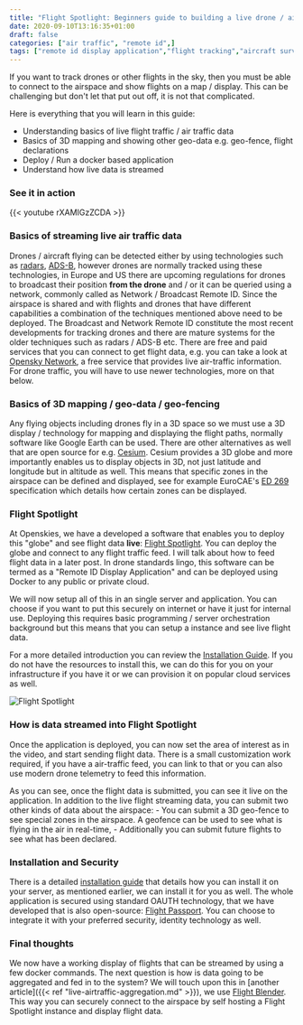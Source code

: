 ```yaml
---
title: "Flight Spotlight: Beginners guide to building a live drone / aircraft traffic dashboard"
date: 2020-09-10T13:16:35+01:00
draft: false
categories: ["air traffic", "remote id",]
tags: ["remote id display application","flight tracking","aircraft surveillance"]
---
```


If you want to track drones or other flights in the sky, then you must be able to connect to the airspace and show flights on a map / display. This can be challenging but don't let that put out off, it is not that complicated.
<!--more-->

Here is everything that you will learn in this guide:

- Understanding basics of live flight traffic / air traffic data
- Basics of 3D mapping and showing other geo-data e.g. geo-fence, flight declarations
- Deploy / Run a docker based application
- Understand how live data is streamed

### See it in action

{{< youtube rXAMIGzZCDA >}}

### Basics of streaming live air traffic data

Drones / aircraft flying can be detected either by using technologies such as [radars](https://en.wikipedia.org/wiki/Radar), [ADS-B](https://en.wikipedia.org/wiki/Automatic_dependent_surveillance_%E2%80%93_broadcast), however drones are normally tracked using these technologies, in Europe and US there are upcoming regulations for drones to broadcast their position __from the drone__ and / or it can be queried using a network, commonly called as Network / Broadcast Remote ID. Since the airspace is shared and with flights and drones that have different capabilities a combination of the techniques mentioned above need to be deployed. The Broadcast and Network Remote ID constitute the most recent developments for tracking drones and there are mature systems for the older techniques such as radars / ADS-B etc. There are free and paid services that you can connect to get flight data, e.g. you can take a look at [Opensky Network](https://opensky-network.org/), a free service that provides live air-traffic information. For drone traffic, you will have to use newer technologies, more on that below.

### Basics of 3D mapping / geo-data / geo-fencing

Any flying objects including drones fly in a 3D space so we must use a 3D display / technology for mapping and displaying the flight paths, normally software like Google Earth can be used. There are other alternatives as well that are open source for e.g. [Cesium](https://cesiumjs.org). Cesium provides a 3D globe and more importantly enables us to display objects in 3D, not just latitude and longitude but in altitude as well. This means that specific zones in the airspace can be defined and displayed, see for example EuroCAE's [ED 269](https://eshop.eurocae.net/eurocae-documents-and-reports/ed-269/) specification which details how certain zones can be displayed.

### Flight Spotlight

At Openskies, we have a developed a software that enables you to deploy this "globe" and see flight data **live**: [Flight Spotlight](https://github.com/openskies-sh/flight-spotlight). You can deploy the globe and connect to any flight traffic feed. I will talk about how to feed flight data in a later post. In drone standards lingo, this software can be termed as a "Remote ID Display Application" and can be deployed using Docker to any public or private cloud.

We will now setup all of this in an single server and application. You can choose if you want to put this securely on internet or have it just for internal use. Deploying this requires basic programming / server orchestration background but this means that you can setup a instance and see live flight data.

For a more detailed introduction  you can review the [Installation Guide](https://github.com/openskies-sh/flight-spotlight/blob/master/documents/installation-instructions.md). If you do not have the resources to install this, we can do this for you on your infrastructure if you have it or we can provision it on popular cloud services as well. 

![Flight Spotlight](https://i.imgur.com/6kfx13d.png)

### How is data streamed into Flight Spotlight

Once the application is deployed, you can now set the area of interest as in the video, and start sending flight data. There is a small customization work required, if you have a air-traffic feed, you can link to that or you can also use modern drone telemetry to feed  this information.

As you can see, once the flight data is submitted, you can see it live on the application. In addition to the live flight streaming data, you can submit two other kinds of data about the airspace:
    - You can submit a 3D geo-fence to see special zones in the airspace. A geofence can be  used to see what is flying in the air in real-time,
    - Additionally you can submit future flights to see what has been declared.

### Installation and Security

There is a detailed [installation guide](https://github.com/openskies-sh/flight-spotlight/blob/master/documents/installation-instructions.md) that details how you can install it on your server, as mentioned earlier, we can install it for you as well. The whole application is secured using standard OAUTH technology, that we have developed that is also open-source: [Flight Passport](https://id.openskies.sh). You can choose to integrate it with your preferred security, identity technology as well.

### Final thoughts

We now have a working display of flights that can be streamed by using a few docker commands. The next question is how is data going to be aggregated and fed in to the system? We will touch upon this in [another article]({{< ref "live-airtraffic-aggregation.md" >}}), we use [Flight Blender](https://flightblender.com). This way you can securely connect to the airspace by self hosting a Flight Spotlight instance and display flight data.